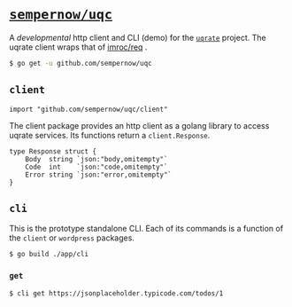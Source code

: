 # [`sempernow/uqc`](https://github.com/sempernow/uqc "GitHub")

A *developmental* http client and CLI (demo) for the [`uqrate`](https://uqrate.org "uqrate.org") project. The uqrate client wraps that of [imroc/req](https://github.com/imroc/req "GitHub") . 

```bash
$ go get -u github.com/sempernow/uqc
```

## `client`

```golang
import "github.com/sempernow/uqc/client"
```

The client package provides an http client as a golang library to access uqrate services. Its functions return a `client.Response`.

```golang
type Response struct {
	Body  string `json:"body,omitempty"`
	Code  int    `json:"code,omitempty"`
	Error string `json:"error,omitempty"`
}
```

## `cli`

This is the prototype standalone CLI. Each of its commands is a function of the `client` or `wordpress` packages.

```bash
$ go build ./app/cli
```

### `get`

```bash
$ cli get https://jsonplaceholder.typicode.com/todos/1
```